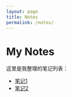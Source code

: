 ```yaml
---
layout: page
title: Notes
permalink: /notes/
---
```


# My Notes

这里是我整理的笔记列表：

- [笔记1](notes/note1)
- [笔记2](notes/note2)
